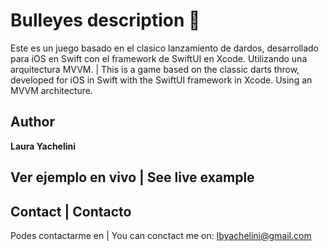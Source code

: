 # Bulleyes description 🎯
Este es un juego basado en el clasico lanzamiento de dardos, desarrollado para iOS en Swift con el framework de SwiftUI en Xcode. Utilizando una arquitectura MVVM.
|
This is a game based on the classic darts throw, developed for iOS in Swift with the SwiftUI framework in Xcode. Using an MVVM architecture.

## Author 
**Laura Yachelini**

## Ver ejemplo en vivo | See live example

## Contact | Contacto

Podes contactarme en | You can conctact me on: lbyachelini@gmail.com

